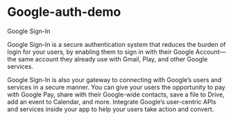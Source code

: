 # Google-auth-demo

Google Sign-In

Google Sign-In is a secure authentication system that reduces the burden of login for your users, by enabling them to sign in with their Google Account—the same account they already use with Gmail, Play, and other Google services.

Google Sign-In is also your gateway to connecting with Google’s users and services in a secure manner. You can give your users the opportunity to pay with Google Pay, share with their Google-wide contacts, save a file to Drive, add an event to Calendar, and more. Integrate Google’s user-centric APIs and services inside your app to help your users take action and convert.
